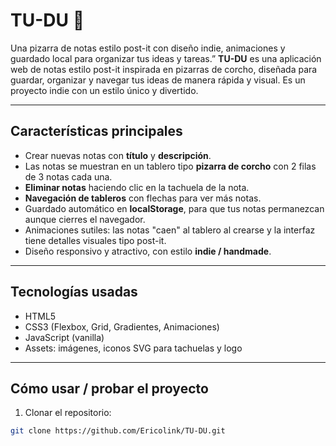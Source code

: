 # TU-DU 📝
Una pizarra de notas estilo post-it con diseño indie, animaciones y guardado local para organizar tus ideas y tareas.”
**TU-DU** es una aplicación web de notas estilo post-it inspirada en pizarras de corcho, diseñada para guardar, organizar y navegar tus ideas de manera rápida y visual. Es un proyecto indie con un estilo único y divertido.

---

## Características principales

- Crear nuevas notas con **título** y **descripción**.  
- Las notas se muestran en un tablero tipo **pizarra de corcho** con 2 filas de 3 notas cada una.  
- **Eliminar notas** haciendo clic en la tachuela de la nota.  
- **Navegación de tableros** con flechas para ver más notas.  
- Guardado automático en **localStorage**, para que tus notas permanezcan aunque cierres el navegador.  
- Animaciones sutiles: las notas "caen" al tablero al crearse y la interfaz tiene detalles visuales tipo post-it.  
- Diseño responsivo y atractivo, con estilo **indie / handmade**.

---

## Tecnologías usadas

- HTML5  
- CSS3 (Flexbox, Grid, Gradientes, Animaciones)  
- JavaScript (vanilla)  
- Assets: imágenes, iconos SVG para tachuelas y logo

---

## Cómo usar / probar el proyecto

1. Clonar el repositorio:

```bash
git clone https://github.com/Ericolink/TU-DU.git
